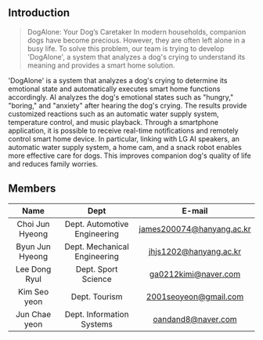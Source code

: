## Introduction
> DogAlone: Your Dog’s Caretaker
In modern households, companion dogs have become precious. However, they are often left alone in a busy life. To solve this problem, our team is trying to develop 'DogAlone', a system that analyzes a dog's crying to understand its meaning and provides a smart home solution.

'DogAlone' is a system that analyzes a dog's crying to determine its emotional state and automatically executes smart home functions accordingly. AI analyzes the dog's emotional states such as "hungry," "boring," and "anxiety" after hearing the dog's crying. The results provide customized reactions such as an automatic water supply system, temperature control, and music playback. Through a smartphone application, it is possible to receive real-time notifications and remotely control smart home device. In particular, linking with LG AI speakers, an automatic water supply system, a home cam, and a snack robot enables more effective care for dogs. This improves companion dog's quality of life and reduces family worries.


## Members
|Name|Dept|E-mail| 
|:---:|:---:|:---:| 
|Choi Jun Hyeong|Dept. Automotive Engineering|james200074@hanyang.ac.kr| 
|Byun Jun Hyeong|Dept. Mechanical Engineering|jhjs1202@hanyang.ac.kr|
|Lee Dong Ryul|Dept. Sport Science|ga0212kimi@naver.com|
|Kim Seo yeon|Dept. Tourism|2001seoyeon@gmail.com|  
|Jun Chae yeon|Dept. Information Systems|oandand8@naver.com| 
